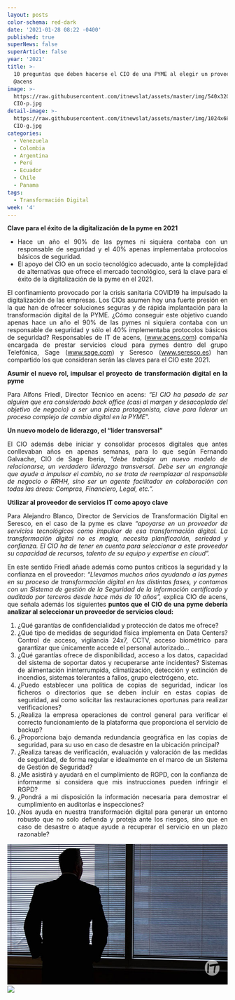 ```yaml
---
layout: posts
color-schema: red-dark
date: '2021-01-28 08:22 -0400'
published: true
superNews: false
superArticle: false
year: '2021'
title: >-
  10 preguntas que deben hacerse el CIO de una PYME al elegir un proveedor cloud
  @acens
image: >-
  https://raw.githubusercontent.com/itnewslat/assets/master/img/540x320/Ejecutivo
  CIO-p.jpg
detail-image: >-
  https://raw.githubusercontent.com/itnewslat/assets/master/img/1024x680/Ejecutivo
  CIO-g.jpg
categories:
  - Venezuela
  - Colombia
  - Argentina
  - Perú
  - Ecuador
  - Chile
  - Panama
tags:
  - Transformación Digital
week: '4'
---
```

<p style="text-align: justify;"><strong>Clave para el éxito de la digitalización de la pyme en 2021</strong></p>

<ul style="text-align: justify;">
	<li>Hace un año el 90% de las pymes ni siquiera contaba con un responsable de seguridad y el 40% apenas implementaba protocolos básicos de seguridad.</li>
	<li>El apoyo del CIO en un socio tecnológico adecuado, ante la complejidad de alternativas que ofrece el mercado tecnológico, será la clave para el éxito de la digitalización de la pyme en el 2021.</li>
</ul>
<p style="text-align: justify;">El confinamiento provocado por la crisis sanitaria COVID19 ha impulsado la digitalización de las empresas. Los CIOs asumen hoy una fuerte presión en la que han de ofrecer soluciones seguras y de rápida implantación para la transformación digital de la PYME. ¿Cómo conseguir este objetivo cuando apenas hace un año el 90% de las pymes ni siquiera contaba con un responsable de seguridad y sólo el 40% implementaba protocolos básicos de seguridad? Responsables de IT de acens, (<a href="http://www.acens.com">www.acens.com</a>) compañía encargada de prestar servicios cloud para pymes dentro del grupo Telefónica, Sage (<a href="http://www.sage.com">www.sage.com</a>) y Seresco (<a href="http://www.seresco.es">www.seresco.es</a>) han compartido los que consideran serán las claves para el CIO este 2021.</p>
<p style="text-align: justify;"> <strong>Asumir el nuevo rol, impulsar el proyecto de transformación digital en la pyme</strong></p>
<p style="text-align: justify;">Para Alfons Friedl, Director Técnico en acens:<em> “El CIO ha pasado de ser alguien que era considerado back office (casi al margen y desacoplado del objetivo de negocio) a ser una pieza protagonista, clave para liderar un proceso complejo de cambio digital en la PYME</em>”.</p>
<p style="text-align: justify;"> <strong>Un nuevo modelo de liderazgo, el “líder transversal”</strong></p>
<p style="text-align: justify;">El CIO además debe iniciar y consolidar procesos digitales que antes conllevaban años en apenas semanas, para lo que según Fernando Galvache, CIO de Sage Iberia, <em>“debe trabajar un nuevo modelo de relacionarse, un verdadero liderazgo transversal. Debe ser un engranaje que ayude a impulsar el cambio, no se trata de reemplazar al responsable de negocio o RRHH, sino ser un agente facilitador en colaboración con todas las áreas: Compras, Financiero, Legal, etc.”.</em></p>
<p style="text-align: justify;"><strong>Utilizar al proveedor de servicios IT como apoyo clave</strong></p>
<p style="text-align: justify;">Para Alejandro Blanco, Director de Servicios de Transformación Digital en Seresco, en el caso de la pyme es clave <em>“apoyarse en un proveedor de servicios tecnológicos como impulsor de esa transformación digital. La transformación digital no es magia, necesita planificación, seriedad y confianza. El CIO ha de tener en cuenta para seleccionar a este proveedor su capacidad de recursos, talento de su equipo y expertise en cloud”. </em></p>
<p style="text-align: justify;">En este sentido Friedl añade además como puntos críticos la seguridad y la confianza en el proveedor: <em>“Llevamos muchos años ayudando a las pymes en su proceso de transformación digital en las distintas fases, y contamos con un Sistema de gestión de la Seguridad de la Información certificado y auditado por terceros desde hace más de 10 años”,</em> explica CIO de acens, que señala además los siguientes <strong>puntos que el CIO de una pyme debería analizar al seleccionar un proveedor de servicios cloud:</strong></p>

<ol>
	<li style="text-align: justify;">¿Qué garantías de confidencialidad y protección de datos me ofrece?</li>
	<li style="text-align: justify;">¿Qué tipo de medidas de seguridad física implementa en Data Centers? Control de acceso, vigilancia 24x7, CCTV, acceso biométrico para garantizar que únicamente accede el personal autorizado…</li>
	<li style="text-align: justify;">¿Qué garantías ofrece de disponibilidad, acceso a los datos, capacidad del sistema de soportar datos y recuperarse ante incidentes? Sistemas de alimentación ininterrumpida, climatización, detección y extinción de incendios, sistemas tolerantes a fallos, grupo electrógeno, etc.</li>
	<li style="text-align: justify;">¿Puedo establecer una política de copias de seguridad, indicar los ficheros o directorios que se deben incluir en estas copias de seguridad, así como solicitar las restauraciones oportunas para realizar verificaciones?</li>
	<li style="text-align: justify;">¿Realiza la empresa operaciones de control general para verificar el correcto funcionamiento de la plataforma que proporciona el servicio de backup?</li>
	<li style="text-align: justify;">¿Proporciona bajo demanda redundancia geográfica en las copias de seguridad, para su uso en caso de desastre en la ubicación principal?</li>
	<li style="text-align: justify;">¿Realiza tareas de verificación, evaluación y valoración de las medidas de seguridad, de forma regular e idealmente en el marco de un Sistema de Gestión de Seguridad?</li>
	<li style="text-align: justify;">¿Me asistirá y ayudará en el cumplimiento de RGPD, con la confianza de informarme si considera que mis instrucciones pueden infringir el RGPD?</li>
	<li style="text-align: justify;">¿Pondrá a mi disposición la información necesaria para demostrar el cumplimiento en auditorías e inspecciones?</li>
	<li style="text-align: justify;">¿Nos ayuda en nuestra transformación digital para generar un entorno robusto que no solo defienda y proteja ante los riesgos, sino que en caso de desastre o ataque ayude a recuperar el servicio en un plazo razonable?</li>
</ol>

<img class="alignnone" src="https://raw.githubusercontent.com/itnewslat/assets/master/img/540x320/Ejecutivo CIO-p.jpg" alt="" width="540" height="320" />

<img src="https://tracker.metricool.com/c3po.jpg?hash=56f88a41e39ab42c063cc51676587a04"/>
